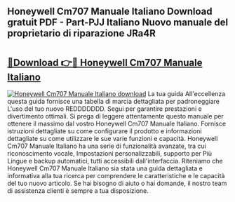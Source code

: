 ## Honeywell Cm707 Manuale Italiano Download gratuit PDF - Part-PJJ Italiano Nuovo manuale del proprietario di riparazione JRa4R

# <h2><a href="http://dffeiu.blite.top/?on=Honeywell+Cm707+Manuale+Italiano">🔗Download 👉🔴 Honeywell Cm707 Manuale Italiano</a></h2>

[![Honeywell Cm707 Manuale Italiano download](https://i.imgur.com/lujVjoI.png)](http://dffeiu.blite.top/?on=Honeywell+Cm707+Manuale+Italiano)
La tua guida All'eccellenza questa guida fornisce una tabella di marcia dettagliata per padroneggiare L'uso del tuo nuovo REDDDDDDD. Segui per garantire prestazioni e divertimento ottimali. Si prega di leggere attentamente questo manuale per ottenere il massimo dal vostro Honeywell Cm707 Manuale Italiano. Fornisce istruzioni dettagliate su come configurare il prodotto e informazioni dettagliate su come utilizzare le sue varie funzioni e capacità. Honeywell Cm707 Manuale Italiano ha una serie di funzionalità avanzate, tra cui riconoscimento vocale, Impostazioni personalizzabili, supporto per Più Lingue e backup automatici, tutti accessibili dall'interfaccia. Riteniamo che Honeywell Cm707 Manuale Italiano sia stata una guida dettagliata e informativa alla tua ricerca per comprendere le caratteristiche e le capacità del tuo nuovo articolo. Se hai bisogno di aiuto o hai domande, il nostro team di assistenza clienti è sempre a tua disposizione.
